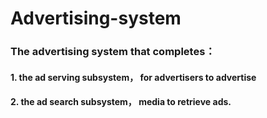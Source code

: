 # Advertising-system
### The advertising system that completes：
#### 1. the ad serving subsystem， for advertisers to advertise
#### 2. the ad search subsystem， media to retrieve ads.

